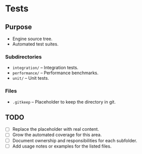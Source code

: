 # Tests

## Purpose
- Engine source tree.
- Automated test suites.

### Subdirectories
- `integration/` – Integration tests.
- `performance/` – Performance benchmarks.
- `unit/` – Unit tests.

### Files
- `.gitkeep` – Placeholder to keep the directory in git.

## TODO
- [ ] Replace the placeholder with real content.
- [ ] Grow the automated coverage for this area.
- [ ] Document ownership and responsibilities for each subfolder.
- [ ] Add usage notes or examples for the listed files.
